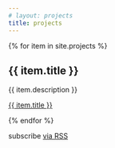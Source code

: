 ```yaml
---
# layout: projects
title: projects
---
```

<meta name="viewport" content="width=device-width, initial-scale=1.0">

<div class="home">


  <div class="post-list">
    {% for item in site.projects %}
        <h2>{{ item.title }}</h2>
        <p>{{ item.description }}</p>
        <p><a href="{{ item.url }}">{{ item.title }}</a></p>
    {% endfor %}

  <p class="rss-subscribe">subscribe <a href="{{ "/feed.xml" | prepend: site.baseurl }}">via RSS</a></p>

</div>

